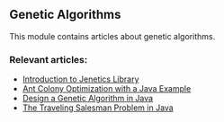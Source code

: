 ## Genetic Algorithms

This module contains articles about genetic algorithms. 

### Relevant articles:

- [Introduction to Jenetics Library](https://www.maixuanviet.com)
- [Ant Colony Optimization with a Java Example](https://www.maixuanviet.com)
- [Design a Genetic Algorithm in Java](https://www.maixuanviet.com)
- [The Traveling Salesman Problem in Java](https://www.maixuanviet.com)
